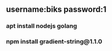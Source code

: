 <h2>username:biks
password:1</h2>
<h3>apt install nodejs golang</h3>
<h3>npm install gradient-string@1.1.0
</h3>
